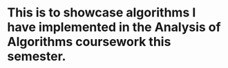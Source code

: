 # This is to showcase algorithms I have implemented in the Analysis of Algorithms coursework this semester.
